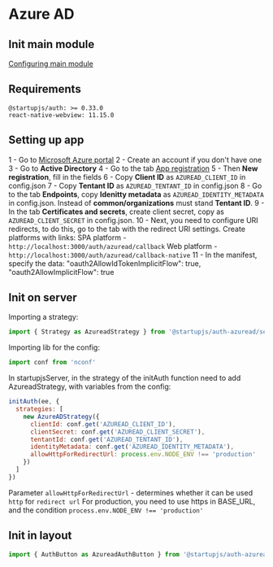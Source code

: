 # Azure AD

## Init main module
[Configuring main module](/docs/auth/main)

## Requirements
```
@startupjs/auth: >= 0.33.0
react-native-webview: 11.15.0
```

## Setting up app
1 - Go to [Microsoft Azure portal](https://portal.azure.com/)
2 - Create an account if you don't have one
3 - Go to **Active Directory**
4 - Go to the tab [App registration](https://portal.azure.com/?l=en.en-us#blade/Microsoft_AAD_IAM/ActiveDirectoryMenuBlade/RegisteredApps)
5 - Then **New registration**, fill in the fields
6 - Copy **Client ID** as `AZUREAD_CLIENT_ID` in config.json
7 - Copy **Tentant ID** as `AZUREAD_TENTANT_ID` in config.json
8 - Go to the tab **Endpoints**, copy **Idenitty metadata** as `AZUREAD_IDENTITY_METADATA` in config.json. Instead of **common/organizations** must stand **Tentant ID**.
9 - In the tab **Certificates and secrets**, create client secret, copy as `AZUREAD_CLIENT_SECRET` in config.json.
10 - Next, you need to configure URI redirects, to do this, go to the tab with the redirect URI settings. Create platforms with links:
SPA platform - `http://localhost:3000/auth/azuread/callback`
Web platform - `http://localhost:3000/auth/azuread/callback-native`
11 - In the manifest, specify the data:
  "oauth2AllowIdTokenImplicitFlow": true,
  "oauth2AllowImplicitFlow": true

## Init on server
Importing a strategy:
```js
import { Strategy as AzureadStrategy } from '@startupjs/auth-azuread/server'
```

Importing lib for the config:
```js
import conf from 'nconf'
```

In startupjsServer, in the strategy of the initAuth function need to add AzureadStrategy, with variables from the config:
```js
initAuth(ee, {
  strategies: [
    new AzureADStrategy({
      clientId: conf.get('AZUREAD_CLIENT_ID'),
      clientSecret: conf.get('AZUREAD_CLIENT_SECRET'),
      tentantId: conf.get('AZUREAD_TENTANT_ID'),
      identityMetadata: conf.get('AZUREAD_IDENTITY_METADATA'),
      allowHttpForRedirectUrl: process.env.NODE_ENV !== 'production'
    })
  ]
})
```
Parameter `allowHttpForRedirectUrl` - determines whether it can be used `http` for `redirect url`
For production, you need to use https in BASE_URL, and the condition `process.env.NODE_ENV !== 'production'`

## Init in layout
```js
import { AuthButton as AzureadAuthButton } from '@startupjs/auth-azuread/client'
```
